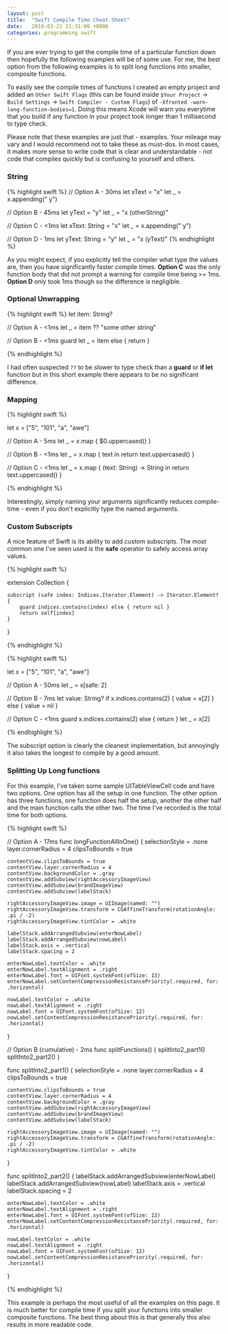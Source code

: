 ```yaml
---
layout: post
title:  "Swift Compile Time Cheat Sheet"
date:   2018-03-21 21:31:00 +0000
categories: programming swift
---
```


If you are ever trying to get the compile time of a particular function down then hopefully the following examples will be of some use. For me, the best option from the following examples is to split long functions into smaller, composite functions.

To easily see the compile times of functions I created an empty project and added an `Other Swift Flags` (this can be found inside `$Your Project` -> `Build Settings` -> `Swift Compiler - Custom Flags`) of `-Xfronted -warn-long-function-bodies=1`. Doing this means Xcode will warn you everytime that you build if any function in your project took longer than 1 millisecond to type check.

Please note that these examples are just that - examples. Your mileage may vary and I would recommend not to take these as must-dos. In most cases, it makes more sense to write code that is clear and understandable - not code that compiles quickly but is confusing to yourself and others. 

### String

{% highlight swift %}
// Option A - 30ms
let xText = "x"
let _ = x.appending(" y") 

// Option B - 45ms
let yText = "y"
let _ = "x \(otherString)"

// Option C - <1ms
let xText: String = "x"
let _ = x.appending(" y")

// Option D - 1ms
let yText: String = "y"
let _ = "x \(yText)"
{% endhighlight %}

As you might expect, if you explicitly tell the compiler what type the values are, then you have significantly faster compile times. **Option C** was the only function body that did not prompt a warning for compile time being >= 1ms. **Option D** only took 1ms though so the difference is negligible.


### Optional Unwrapping

{% highlight swift %}
let item: String?

// Option A - <1ms
let _ = item ?? "some other string"

// Option B - <1ms
guard let _ = item else { return }

{% endhighlight %}

I had often suspected `??` to be slower to type check than a **guard** or **if let** function but in this short example there appears to be no significant difference.


### Mapping

{% highlight swift %}

let x = ["5", "101", "a", "awe"]

// Option A - 5ms
let _ = x.map {
            $0.uppercased()
        }

// Option B - <1ms
let _ = x.map { text in
            return text.uppercased()
        }

// Option C - <1ms
let _ = x.map { (text: String) -> String in
            return text.uppercased()
        }

{% endhighlight %}

Interestingly, simply naming your arguments significantly reduces compile-time - even if you don't explicitly type the named arguments.

### Custom Subscripts

A nice feature of Swift is its ability to add custom subscripts. The most common one I've seen used is the **safe** operator to safely access array values.

{% highlight swift %}

extension Collection {
    
    subscript (safe index: Indices.Iterator.Element) -> Iterator.Element? {
        guard indices.contains(index) else { return nil }
        return self[index]
    }
    
}

{% endhighlight %}


{% highlight swift %}

let x = ["5", "101", "a", "awe"]

// Option A - 50ms
let _ = x[safe: 2]

// Option B - 7ms
let value: String?
if x.indices.contains(2) {
    value = x[2]
} else {
    value = nil
}

// Option C - <1ms
guard x.indices.contains(2) else { return }
let _ = x[2]

{% endhighlight %}

The subscript option is clearly the cleanest implementation, but annoyingly it also takes the longest to compile by a good amount.

### Splitting Up Long functions

For this example, I've taken some sample UITableViewCell code and have two options. One option has all the setup in one function. The other option has three functions, one function does half the setup, another the other half and the main function calls the other two. The time I've recorded is the total time for both options.

{% highlight swift %}

// Option A - 17ms
func longFunctionAllInOne() {
    selectionStyle = .none
    layer.cornerRadius = 4
    clipsToBounds = true
    
    contentView.clipsToBounds = true
    contentView.layer.cornerRadius = 4
    contentView.backgroundColor = .gray
    contentView.addSubview(rightAccessoryImageView)
    contentView.addSubview(brandImageView)
    contentView.addSubview(labelStack)
    
    rightAccessoryImageView.image = UIImage(named: "")
    rightAccessoryImageView.transform = CGAffineTransform(rotationAngle: .pi / -2)
    rightAccessoryImageView.tintColor = .white
    
    labelStack.addArrangedSubview(enterNowLabel)
    labelStack.addArrangedSubview(nowLabel)
    labelStack.axis = .vertical
    labelStack.spacing = 2
    
    enterNowLabel.textColor = .white
    enterNowLabel.textAlignment = .right
    enterNowLabel.font = UIFont.systemFont(ofSize: 13)
    enterNowLabel.setContentCompressionResistancePriority(.required, for: .horizontal)
    
    nowLabel.textColor = .white
    nowLabel.textAlignment = .right
    nowLabel.font = UIFont.systemFont(ofSize: 12)
    nowLabel.setContentCompressionResistancePriority(.required, for: .horizontal)
}

// Option B (cumulative) - 2ms
func splitFunctions() {
    splitInto2_part1()
    splitInto2_part2()
}

func splitInto2_part1() {
    selectionStyle = .none
    layer.cornerRadius = 4
    clipsToBounds = true
    
    contentView.clipsToBounds = true
    contentView.layer.cornerRadius = 4
    contentView.backgroundColor = .gray
    contentView.addSubview(rightAccessoryImageView)
    contentView.addSubview(brandImageView)
    contentView.addSubview(labelStack)
    
    rightAccessoryImageView.image = UIImage(named: "")
    rightAccessoryImageView.transform = CGAffineTransform(rotationAngle: .pi / -2)
    rightAccessoryImageView.tintColor = .white
}

func splitInto2_part2() {
    labelStack.addArrangedSubview(enterNowLabel)
    labelStack.addArrangedSubview(nowLabel)
    labelStack.axis = .vertical
    labelStack.spacing = 2
    
    enterNowLabel.textColor = .white
    enterNowLabel.textAlignment = .right
    enterNowLabel.font = UIFont.systemFont(ofSize: 13)
    enterNowLabel.setContentCompressionResistancePriority(.required, for: .horizontal)
    
    nowLabel.textColor = .white
    nowLabel.textAlignment = .right
    nowLabel.font = UIFont.systemFont(ofSize: 12)
    nowLabel.setContentCompressionResistancePriority(.required, for: .horizontal)
}

{% endhighlight %}

This example is perhaps the most useful of all the examples on this page. It is much better for compile time if you split your functions into smaller composite functions. The best thing about this is that generally this also results in more readable code.
